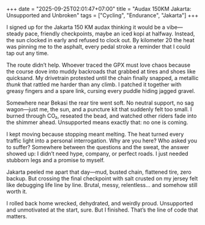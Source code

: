 +++
date = "2025-09-25T02:01:47+07:00"
title = "Audax 150KM Jakarta: Unsupported and Unbroken"
tags = ["Cycling", "Endurance", "Jakarta"]
+++

I signed up for the Jakarta 150 KM audax thinking it would be a vibe—steady pace, friendly checkpoints, maybe an iced kopi at halfway. Instead, the sun clocked in early and refused to clock out. By kilometer 20 the heat was pinning me to the asphalt, every pedal stroke a reminder that I could tap out any time.

The route didn’t help. Whoever traced the GPX must love chaos because the course dove into muddy backroads that grabbed at tires and shoes like quicksand. My drivetrain protested until the chain finally snapped, a metallic *thunk* that rattled me harder than any climb. I patched it together with greasy fingers and a spare link, cursing every puddle hiding jagged gravel.

Somewhere near Bekasi the rear tire went soft. No neutral support, no sag wagon—just me, the sun, and a puncture kit that suddenly felt too small. I burned through CO₂, reseated the bead, and watched other riders fade into the shimmer ahead. Unsupported means exactly that: no one is coming.

I kept moving because stopping meant melting. The heat turned every traffic light into a personal interrogation. Why are you here? Who asked you to suffer? Somewhere between the questions and the sweat, the answer showed up: I didn’t need hype, company, or perfect roads. I just needed stubborn legs and a promise to myself.

Jakarta peeled me apart that day—mud, busted chain, flattened tire, zero backup. But crossing the final checkpoint with salt crusted on my jersey felt like debugging life line by line. Brutal, messy, relentless… and somehow still worth it.

I rolled back home wrecked, dehydrated, and weirdly proud. Unsupported and unmotivated at the start, sure. But I finished. That’s the line of code that matters.
